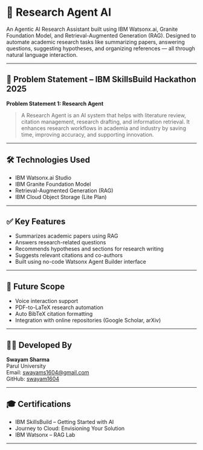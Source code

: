 # 🧠 Research Agent AI

An Agentic AI Research Assistant built using IBM Watsonx.ai, Granite Foundation Model, and Retrieval-Augmented Generation (RAG). Designed to automate academic research tasks like summarizing papers, answering questions, suggesting hypotheses, and organizing references — all through natural language interaction.

---

## 🚀 Problem Statement – IBM SkillsBuild Hackathon 2025

**Problem Statement 1: Research Agent**

> A Research Agent is an AI system that helps with literature review, citation management, research drafting, and information retrieval. It enhances research workflows in academia and industry by saving time, improving accuracy, and supporting innovation.

---

## 🛠️ Technologies Used

- IBM Watsonx.ai Studio
- IBM Granite Foundation Model
- Retrieval-Augmented Generation (RAG)
- IBM Cloud Object Storage (Lite Plan)

---

## ✅ Key Features

- Summarizes academic papers using RAG
- Answers research-related questions
- Recommends hypotheses and sections for research writing
- Suggests relevant citations and co-authors
- Built using no-code Watsonx Agent Builder interface

---

## 🔮 Future Scope

- Voice interaction support
- PDF-to-LaTeX research automation
- Auto BibTeX citation formatting
- Integration with online repositories (Google Scholar, arXiv)

---

## 👨‍💻 Developed By

**Swayam Sharma**  
Parul University  
Email: swayams1604@gmail.com  
GitHub: [swayam1604](https://github.com/swayam1604)

---

## 🎓 Certifications

- IBM SkillsBuild – Getting Started with AI 
- Journey to Cloud: Envisioning Your Solution 
- IBM Watsonx – RAG Lab 

---




